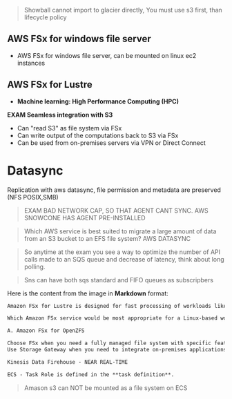 > Showball cannot import to glacier directly, You must use s3 first, than lifecycle policy

## AWS FSx for windows file server
- AWS FSx for windows file server, can be mounted on linux ec2 instances


## AWS FSx for Lustre

- **Machine learning: High Performance Computing (HPC)**

**EXAM Seamless integration with S3**

- Can "read S3" as file system via FSx
- Can write output of the computations back to S3 via FSx
- Can be used from on-premises servers via VPN or Direct Connect



# Datasync
Replication with aws datasync, file permission and metadata are preserved (NFS POSIX,SMB)
> EXAM BAD NETWORK CAP, SO THAT AGENT CANT SYNC. AWS SNOWCONE HAS AGENT PRE-INSTALLED


>Which AWS service is best suited to migrate a large amount of data from an S3 bucket to an EFS file system? AWS DATASYNC

> So anytime at the exam you see a way to optimize the number of API calls made to an SQS queue and decrease of latency, think about long polling.


>Sns can have both sqs standard and FIFO queues as subscripbers

Here is the content from the image in **Markdown** format:


```markdown
Amazon FSx for Lustre is designed for fast processing of workloads like machine learning and high-performance computing. It can be linked directly to data in Amazon S3.
```

```markdown
Which Amazon FSx service would be most appropriate for a Linux-based workload that requires advanced data management features like snapshots, cloning, and data compression?

A. Amazon FSx for OpenZFS
```


```markdown
Choose FSx when you need a fully managed file system with specific features and protocol support.
Use Storage Gateway when you need to integrate on-premises applications with AWS storage without significant changes to your existing infrastructure.
```


```markdown
Kinesis Data Firehouse - NEAR REAL-TIME
```
```markdown
ECS - Task Role is defined in the **task definition**.

```

> Amason s3 can NOT be mounted as a file system on ECS